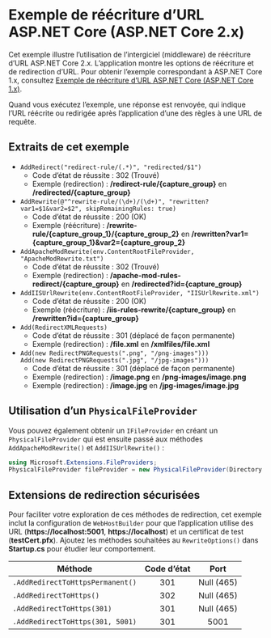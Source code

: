 # <a name="aspnet-core-url-rewriting-sample-aspnet-core-2x"></a>Exemple de réécriture d’URL ASP.NET Core (ASP.NET Core 2.x)

Cet exemple illustre l’utilisation de l’intergiciel (middleware) de réécriture d’URL ASP.NET Core 2.x. L’application montre les options de réécriture et de redirection d’URL. Pour obtenir l’exemple correspondant à ASP.NET Core 1.x, consultez [Exemple de réécriture d’URL ASP.NET Core (ASP.NET Core 1.x)](https://github.com/aspnet/Docs/tree/master/aspnetcore/fundamentals/url-rewriting/samples/1.x).

Quand vous exécutez l’exemple, une réponse est renvoyée, qui indique l’URL réécrite ou redirigée après l’application d’une des règles à une URL de requête.

## <a name="examples-in-this-sample"></a>Extraits de cet exemple

* `AddRedirect("redirect-rule/(.*)", "redirected/$1")`
  - Code d’état de réussite : 302 (Trouvé)
  - Exemple (redirection) : **/redirect-rule/{capture_group}** en **/redirected/{capture_group}**
* `AddRewrite(@"^rewrite-rule/(\d+)/(\d+)", "rewritten?var1=$1&var2=$2", skipRemainingRules: true)`
  - Code d’état de réussite : 200 (OK)
  - Exemple (réécriture) : **/rewrite-rule/{capture_group_1}/{capture_group_2}** en **/rewritten?var1={capture_group_1}&var2={capture_group_2}**
* `AddApacheModRewrite(env.ContentRootFileProvider, "ApacheModRewrite.txt")`
  - Code d’état de réussite : 302 (Trouvé)
  - Exemple (redirection) : **/apache-mod-rules-redirect/{capture_group}** en **/redirected?id={capture_group}**
* `AddIISUrlRewrite(env.ContentRootFileProvider, "IISUrlRewrite.xml")`
  - Code d’état de réussite : 200 (OK)
  - Exemple (réécriture) : **/iis-rules-rewrite/{capture_group}** en **/rewritten?id={capture_group}**
* `Add(RedirectXMLRequests)`
  - Code d’état de réussite : 301 (déplacé de façon permanente)
  - Exemple (redirection) : **/file.xml** en **/xmlfiles/file.xml**
* `Add(new RedirectPNGRequests(".png", "/png-images")))`<br>`Add(new RedirectPNGRequests(".jpg", "/jpg-images")))`
  - Code d’état de réussite : 301 (déplacé de façon permanente)
  - Exemple (redirection) : **/image.png** en **/png-images/image.png**
  - Exemple (redirection) : **/image.jpg** en **/jpg-images/image.jpg**

## <a name="using-a-physicalfileprovider"></a>Utilisation d’un `PhysicalFileProvider`
Vous pouvez également obtenir un `IFileProvider` en créant un `PhysicalFileProvider` qui est ensuite passé aux méthodes `AddApacheModRewrite()` et `AddIISUrlRewrite()` :
```csharp
using Microsoft.Extensions.FileProviders;
PhysicalFileProvider fileProvider = new PhysicalFileProvider(Directory.GetCurrentDirectory());
```
## <a name="secure-redirection-extensions"></a>Extensions de redirection sécurisées
Pour faciliter votre exploration de ces méthodes de redirection, cet exemple inclut la configuration de `WebHostBuilder` pour que l’application utilise des URL (**https://localhost:5001**, **https://localhost**) et un certificat de test (**testCert.pfx**). Ajoutez les méthodes souhaitées au `RewriteOptions()` dans **Startup.cs** pour étudier leur comportement.


|              Méthode              | Code d’état |    Port    |
|----------------------------------|:-----------:|:----------:|
| `.AddRedirectToHttpsPermanent()` |     301     | Null (465) |
|     `.AddRedirectToHttps()`      |     302     | Null (465) |
|    `.AddRedirectToHttps(301)`    |     301     | Null (465) |
| `.AddRedirectToHttps(301, 5001)` |     301     |    5001    |


